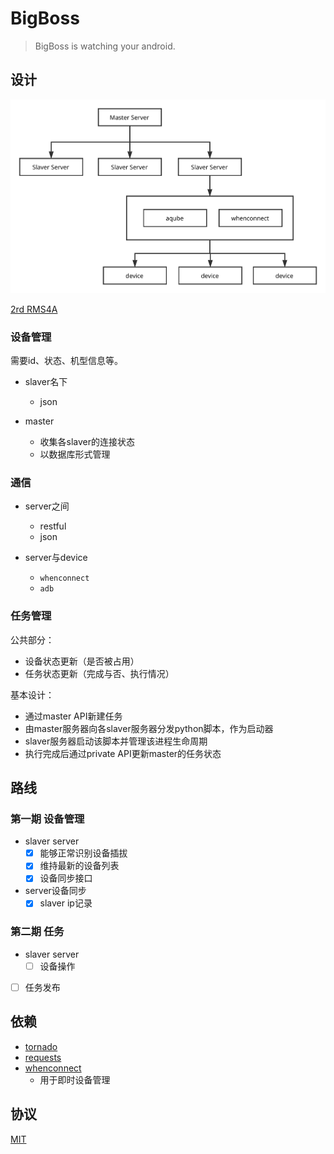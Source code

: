 # BigBoss

> BigBoss is watching your android.

## 设计

![BigBossDesign](BigBoss.svg)

[2rd RMS4A](https://github.com/williamfzc/RMS4A)

### 设备管理

需要id、状态、机型信息等。

- slaver名下
    - json

- master
    - 收集各slaver的连接状态
    - 以数据库形式管理

### 通信

- server之间
    - restful
    - json

- server与device
    - `whenconnect`
    - `adb`

### 任务管理

公共部分：

- 设备状态更新（是否被占用）
- 任务状态更新（完成与否、执行情况）

基本设计：

- 通过master API新建任务
- 由master服务器向各slaver服务器分发python脚本，作为启动器
- slaver服务器启动该脚本并管理该进程生命周期
- 执行完成后通过private API更新master的任务状态

## 路线

### 第一期 设备管理

- slaver server
    - [x] 能够正常识别设备插拔
    - [x] 维持最新的设备列表
    - [x] 设备同步接口

- server设备同步
    - [x] slaver ip记录

### 第二期 任务

- slaver server
    - [ ] 设备操作

- [ ] 任务发布

## 依赖

- [tornado](https://github.com/tornadoweb/tornado)
- [requests](https://github.com/requests/requests)
- [whenconnect](https://github.com/williamfzc/whenconnect)
    - 用于即时设备管理

## 协议

[MIT](LICENSE)
